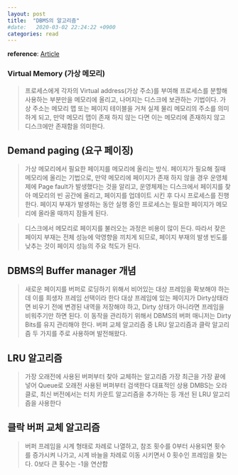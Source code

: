 ```yaml
---
layout: post
title:  "DBMS의 알고리즘"
#date:   2020-03-02 22:24:22 +0900
categories: read
---
```


**reference**: [Article](http://www.datanet.co.kr/news/articleView.html?idxno=115592)


### Virtual Memory (가상 메모리)
> 프로세스에게 각자의 Virtual address(가상 주소)를 부여해 프로세스를 분할해 사용하는 부분만을 메모리에 올리고, 나머지는 디스크에 보관하는 기법이다. 
> 가상 주소는 메모리 맵 또는 페이지 테이블을 거쳐 실제 물리 메모리의 주소를 의미하게 되고, 만약 메모리 맵이 존재 하지 않는 다면 이는 메모리에 존재하지 않고 디스크에만 존재함을 의미한다.

## Demand paging (요구 페이징)
> 가상 메모리에서 필요한 페이지를 메모리에 올리는 방식. 
> 페이지가 필요해 질때 메모리에 올리는 기법으로, 만약 메모리에 페이지가 존재 하지 않을 경우 운영체제에 Page fault가 발생했다는 것을 알리고, 운영체제는 디스크에서 페이지를 찾아 메모리의 빈 공간에 올리고, 페이지를 업데이트 시킨 후 다시 프로세스를 진행한다. 
> 페이지 부재가 발생하는 동안 실행 중인 프로세스는 필요한 페이지가 메모리에 올라올 때까지 잠들게 된다.

> 디스크에서 메모리로 페이지를 불러오는 과정은 비용이 많이 든다. 따라서 잦은 페이지 부재는 전체 성능에 악영향을 끼치게 되므로, 페이지 부재의 발생 빈도를 낮추는 것이 페이지 성능의 주요 척도가 된다.

## DBMS의 Buffer manager 개념
> 새로운 페이지를 버퍼로 로딩하기 위해서 비어있는 대상 프레임을 확보해야 하는데 이를 희생자 프레임 선택이라 한다
> 대상 프레임에 있는 페이지가 Dirty상태라면 비우기 전에 변경된 내역을 저장해야 하고, Dirty 상태가 아니라면 프레임을 비워주기만 하면 된다. 이 동작을 관리하기 위해서 DBMS의 버퍼 매니저는 Dirty Bits를 유지 관리해야 한다.
> 버퍼 교체 알고리즘 중 LRU 알고리즘과 클락 알고리즘 두 가지를 주로 사용하며 발전해왔다.

## LRU 알고리즘
> 가장 오래전에 사용된 버퍼부터 찾아 교체하는 알고리즘
> 가장 최근을 가장 끝에 넣어 Queue로 오래전 사용된 버퍼부터 검색한다
> 대표적인 상용 DMBS는 오라클로, 최신 버전에서는 터치 카운트 알고리즘을 추가하는 등 개선 된 LRU 알고리즘을 사용한다

## 클락 버퍼 교체 알고리즘
> 버퍼 프레임을 시계 형태로 차례로 나열하고, 참조 횟수를 0부터 사용되면 횟수를 증가시켜 나가고, 시계 바늘을 차례로 이동 시키면서 0 횟수인 프레임을 찾는다. 0보다 큰 횟수는 -1을 연산함
